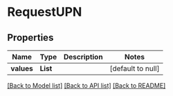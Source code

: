 # RequestUPN
## Properties

| Name | Type | Description | Notes |
|------------ | ------------- | ------------- | -------------|
| **values** | **List** |  | [default to null] |

[[Back to Model list]](../README.md#documentation-for-models) [[Back to API list]](../README.md#documentation-for-api-endpoints) [[Back to README]](../README.md)

